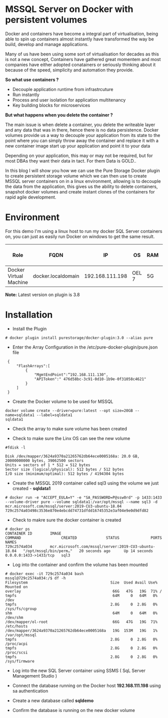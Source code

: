 # MSSQL Server on Docker with persistent volumes

Docker and containers have become a integral part of virtualisation, being able to spin up containers
almost instantly have transformed the way be build, develop and manage applications.

Many of us have been using some sort of virtualisation for decades as this is not a new concept, Containers have gathered great momentem and most companies have either adopted conatainers or seriously thinking about it because of the speed, simplicity and automation they provide.

**So what use containers ?**

- Decouple application runtime from infrastrcuture
- Run instantly
- Process and user isolation for application multitenancy
- Key building blocks for microservices

**But what happens when you delete the container ?**

The main issue is when delete a container, you delete the writeable layer and any data that was in there, hence there is no data persistence. Docker volumes provide us a way to decouple your application from its state to the point where you can simply throw away the container and replace it with a new container image start up your application and point it to your data

Depending on your application, this may or may not be required, but for most DBAs they want their data in tact. For them Data is GOLD.. 

In this blog I will show you how we can use the Pure Storage Docker plugin to create
persistent storage volume which we can then use to create MSSQL server containers on in a linux environment, allowing is to decouple the data from the application, this gives us the ability to delete containers, snapshot docker volumes and create instant clones of the containers for rapid agile development.

# Environment

For this demo I'm using a linux host to run my docker SQL Server containers on, you can just as easily run Docker on windows to get the same result.

|Role|FQDN|IP|OS|RAM|CPU|Pure Docker plugin
|----|----|----|----|----|----|----|
|Docker Virtual Machine|docker.localdomain|192.168.111.198|OEL 7|5G|5|3.0

**Note:** Latest version on plugin is 3.8

# Installation 

* Install the Plugin
```
# docker plugin install purestorage/docker-plugin:3.0 --alias pure
```
* Enter the Array Configuration in the /etc/pure-docker-plugin/pure.json file
```
 {
     "FlashArrays":[
         {
             "MgmtEndPoint":“192.168.111.130",
             "APIToken":" 476d58bc-3c91-0d10-1b9e-0f31058c4621"
         }
     ]
 }
```

* Create the Docker volume to be used for MSSQL

```
docker volume create --driver=pure:latest --opt size=20GB --name=sqldata1 --label=sqldata1
sqldata1
```
* Check the array to make sure volume has been created


* Check to make sure the Linx OS can see the new volume
```
#fdisk -l

Disk /dev/mapper/3624a9370a21265762db64ece0005168a: 20.0 GB, 20000000000 bytes, 39062500 sectors
Units = sectors of 1 * 512 = 512 bytes
Sector size (logical/physical): 512 bytes / 512 bytes
I/O size (minimum/optimal): 512 bytes / 4194304 bytes
```

* Create the MSSQL 2019 container called sql3 using the volume we just created - **sqldata1**
```
# docker run -e "ACCEPT_EULA=Y" -e "SA_PASSWORD=P@ssw0rd" -p 1433:1433 --volume-driver pure --volume sqldata1:/var/opt/mssql --name sql3 -d mcr.microsoft.com/mssql/server:2019-CU3-ubuntu-18.04
729c2574a03498c3536e870e4ebcdd74731dfdd16745352e3af04e9e0d9dfd82
```
* Check to makre sure the docker container is created
```
# docker ps
CONTAINER ID        IMAGE                                                  COMMAND                  CREATED             STATUS              PORTS                    NAMES
729c2574a034        mcr.microsoft.com/mssql/server:2019-CU3-ubuntu-18.04   "/opt/mssql/bin/perm…"   20 seconds ago      Up 14 seconds       0.0.0.0:1433->1433/tcp   sql3
```
* Log into the container and confirm the volume has been mounted
```
# docker exec -it 729c2574a034 bash
mssql@729c2574a034:/$ df -h
Filesystem                                     Size  Used Avail Use% Mounted on
overlay                                         66G   47G   19G  71% /
tmpfs                                           64M     0   64M   0% /dev
tmpfs                                          2.8G     0  2.8G   0% /sys/fs/cgroup
shm                                             64M     0   64M   0% /dev/shm
/dev/mapper/ol-root                             66G   47G   19G  71% /etc/hosts
/dev/mapper/3624a9370a21265762db64ece0005168a   19G  153M   19G   1% /var/opt/mssql
tmpfs                                          2.8G     0  2.8G   0% /proc/acpi
tmpfs                                          2.8G     0  2.8G   0% /proc/scsi
tmpfs                                          2.8G     0  2.8G   0% /sys/firmware
```
* Log into the new SQL Server container using SSMS ( SqL Server Management Studio )

* Connect the database running on the Docker host **192.168.111.198** using sa authentication

* Create a new database called **sqldemo**

* Confirm the database is running on the new docker volume


